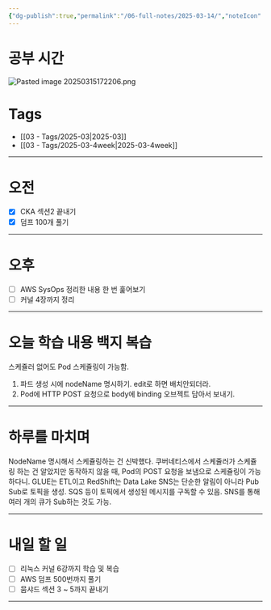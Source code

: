 ```yaml
---
{"dg-publish":true,"permalink":"/06-full-notes/2025-03-14/","noteIcon":""}
---
```


# 공부 시간
![Pasted image 20250315172206.png](/img/user/image/Pasted%20image%2020250315172206.png)

# Tags
- [[03 - Tags/2025-03\|2025-03]]
- [[03 - Tags/2025-03-4week\|2025-03-4week]]

---
# 오전
- [x] CKA 섹션2 끝내기
- [x] 덤프 100개 풀기
---
# 오후
- [ ] AWS SysOps 정리한 내용 한 번 훑어보기
- [ ] 커널 4장까지 정리
---
# 오늘 학습 내용 백지 복습
스케쥴러 없어도 Pod 스케쥴링이 가능함.
1. 파드 생성 시에 nodeName 명시하기. edit로 하면 배치안되더라.
2. Pod에 HTTP POST 요청으로 body에 binding 오브젝트 담아서 보내기. 

---
# 하루를 마치며
NodeName 명시해서 스케쥴링하는 건 신박했다.
쿠버네티스에서 스케쥴러가 스케쥴링 하는 건 알았지만 동작하지 않을 때, Pod의 POST 요청을 보냄으로 스케쥴링이 가능하다니.
GLUE는 ETL이고 RedShift는 Data Lake
SNS는 단순한 알림이 아니라 Pub Sub로 토픽을 생성. SQS 등이 토픽에서 생성된 메시지를 구독할 수 있음. SNS를 통해 여러 개의 큐가 Sub하는 것도 가능.

---
# 내일 할 일
- [ ] 리눅스 커널 6강까지 학습 및 복습
- [ ] AWS 덤프 500번까지 풀기
- [ ] 뭄샤드 섹션 3 ~ 5까지 끝내기
---